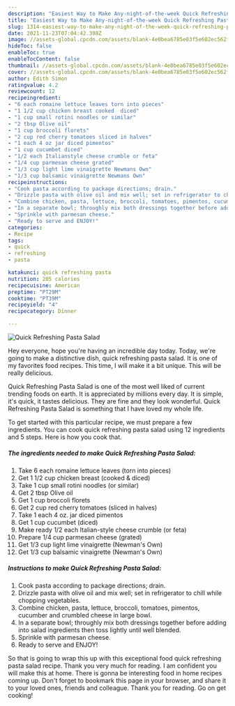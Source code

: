 ```yaml
---
description: "Easiest Way to Make Any-night-of-the-week Quick Refreshing Pasta Salad"
title: "Easiest Way to Make Any-night-of-the-week Quick Refreshing Pasta Salad"
slug: 1314-easiest-way-to-make-any-night-of-the-week-quick-refreshing-pasta-salad
date: 2021-11-23T07:04:42.398Z
image: //assets-global.cpcdn.com/assets/blank-4e0bea6785e03f5e602ec562f230caae08da540cada707380b4fe1bbebba43da.png
hideToc: false
enableToc: true
enableTocContent: false
thumbnail: //assets-global.cpcdn.com/assets/blank-4e0bea6785e03f5e602ec562f230caae08da540cada707380b4fe1bbebba43da.png
cover: //assets-global.cpcdn.com/assets/blank-4e0bea6785e03f5e602ec562f230caae08da540cada707380b4fe1bbebba43da.png
author: Edith Simon
ratingvalue: 4.2
reviewcount: 12
recipeingredient:
- "6 each romaine lettuce leaves torn into pieces"
- "1 1/2 cup chicken breast cooked  diced"
- "1 cup small rotini noodles or similar"
- "2 tbsp Olive oil"
- "1 cup broccoli florets"
- "2 cup red cherry tomatoes sliced in halves"
- "1 each 4 oz jar diced pimentos"
- "1 cup cucumbet diced"
- "1/2 each Italianstyle cheese crumble or feta"
- "1/4 cup parmesan cheese grated"
- "1/3 cup light lime vinaigrette Newmans Own"
- "1/3 cup balsamic vinaigrette Newmans Own"
recipeinstructions:
- "Cook pasta according to package directions; drain."
- "Drizzle pasta with olive oil and mix well; set in refrigerator to chill while chopping vegetables."
- "Combine chicken, pasta, lettuce, broccoli, tomatoes, pimentos, cucumber and crumbled cheese in large bowl."
- "In a separate bowl; throughly mix both dressings together before adding into salad ingredients then toss lightly until well blended."
- "Sprinkle with parmesan cheese."
- "Ready to serve and ENJOY!"
categories:
- Recipe
tags:
- quick
- refreshing
- pasta

katakunci: quick refreshing pasta 
nutrition: 205 calories
recipecuisine: American
preptime: "PT29M"
cooktime: "PT39M"
recipeyield: "4"
recipecategory: Dinner

---
```



![Quick Refreshing Pasta Salad](//assets-global.cpcdn.com/assets/blank-4e0bea6785e03f5e602ec562f230caae08da540cada707380b4fe1bbebba43da.png)

Hey everyone, hope you're having an incredible day today. Today, we're going to make a distinctive dish, quick refreshing pasta salad. It is one of my favorites food recipes. This time, I will make it a bit unique. This will be really delicious.

Quick Refreshing Pasta Salad is one of the most well liked of current trending foods on earth. It is appreciated by millions every day. It is simple, it's quick, it tastes delicious. They are fine and they look wonderful. Quick Refreshing Pasta Salad is something that I have loved my whole life.




To get started with this particular recipe, we must prepare a few ingredients. You can cook quick refreshing pasta salad using 12 ingredients and 5 steps. Here is how you cook that.

<!--inarticleads1-->

##### The ingredients needed to make Quick Refreshing Pasta Salad:

1. Take 6 each romaine lettuce leaves (torn into pieces)
1. Get 1 1/2 cup chicken breast (cooked &amp; diced)
1. Take 1 cup small rotini noodles (or similar)
1. Get 2 tbsp Olive oil
1. Get 1 cup broccoli florets
1. Get 2 cup red cherry tomatoes (sliced in halves)
1. Take 1 each 4 oz. jar diced pimentos
1. Get 1 cup cucumbet (diced)
1. Make ready 1/2 each Italian-style cheese crumble (or feta)
1. Prepare 1/4 cup parmesan cheese (grated)
1. Get 1/3 cup light lime vinaigrette (Newman&#39;s Own)
1. Get 1/3 cup balsamic vinaigrette (Newman&#39;s Own)




<!--inarticleads2-->

##### Instructions to make Quick Refreshing Pasta Salad:

1. Cook pasta according to package directions; drain.
1. Drizzle pasta with olive oil and mix well; set in refrigerator to chill while chopping vegetables.
1. Combine chicken, pasta, lettuce, broccoli, tomatoes, pimentos, cucumber and crumbled cheese in large bowl.
1. In a separate bowl; throughly mix both dressings together before adding into salad ingredients then toss lightly until well blended.
1. Sprinkle with parmesan cheese.
1. Ready to serve and ENJOY!



So that is going to wrap this up with this exceptional food quick refreshing pasta salad recipe. Thank you very much for reading. I am confident you will make this at home. There is gonna be interesting food in home recipes coming up. Don't forget to bookmark this page in your browser, and share it to your loved ones, friends and colleague. Thank you for reading. Go on get cooking!

